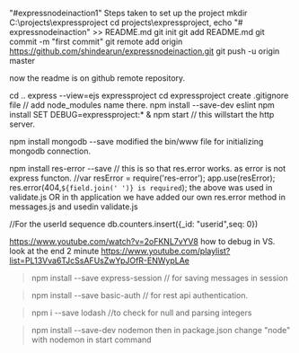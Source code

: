 "#expressnodeinaction1" 
Steps taken to set up the project
mkdir C:\projects\expressproject
cd projects\expressproject,
echo "# expressnodeinaction" >> README.md
git init
git add README.md
git commit -m "first commit"
git remote add origin https://github.com/shindearun/expressnodeinaction.git
git push -u origin master

now the readme is on github remote repository.

cd ..
express --view=ejs expressproject
cd expressproject
create .gitignore file // add node_modules name there.
npm install --save-dev eslint
npm install
SET DEBUG=expressproject:* & npm start // this willstart the http server.

npm install mongodb --save
modified the bin/www file for initializing mongodb connection.

npm install res-error --save  // this is so that res.error works. as error is not express functon.
//var resError = require('res-error'); app.use(resError); res.error(404,`${field.join(' ')} is required`);
the above was used in validate.js
OR 
in th application we have added our own res.error method in messages.js and usedin validate.js


//For the userId sequence
db.counters.insert({_id: "userid",seq: 0})

https://www.youtube.com/watch?v=2oFKNL7vYV8   how to debug in VS. look at the end 2 minute
https://www.youtube.com/playlist?list=PL13Vva6TJcSsAFUsZwYpJOfR-ENWypLAe


>npm install --save express-session  // for saving messages in session

> npm install --save basic-auth // for rest api authentication.

>npm i --save lodash  //to check for null and parsing integers

>npm install --save-dev nodemon
then in package.json change "node" with nodemon in start command